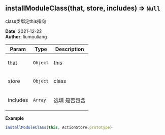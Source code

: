 ## installModuleClass(that, store, includes) ⇒ <code>Null</code>
<p>class类绑定this指向</p>

**Date**: 2021-12-22  
**Author**: liumouliang  

| Param | Type | Description |
| --- | --- | --- |
| that | <code>Object</code> | <p>this</p> |
| store | <code>Object</code> | <p>class</p> |
| includes | <code>Array</code> | <p>选填 是否包含</p> |

**Example**  
```javascript
installModuleClass(this, ActionStore.prototype)
```
